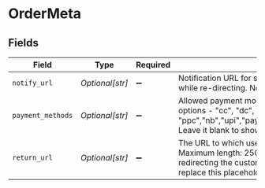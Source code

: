 # OrderMeta


## Fields

| Field                                                                                                                                                                                                                                                                                                                | Type                                                                                                                                                                                                                                                                                                                 | Required                                                                                                                                                                                                                                                                                                             | Description                                                                                                                                                                                                                                                                                                          |
| -------------------------------------------------------------------------------------------------------------------------------------------------------------------------------------------------------------------------------------------------------------------------------------------------------------------- | -------------------------------------------------------------------------------------------------------------------------------------------------------------------------------------------------------------------------------------------------------------------------------------------------------------------- | -------------------------------------------------------------------------------------------------------------------------------------------------------------------------------------------------------------------------------------------------------------------------------------------------------------------- | -------------------------------------------------------------------------------------------------------------------------------------------------------------------------------------------------------------------------------------------------------------------------------------------------------------------- |
| `notify_url`                                                                                                                                                                                                                                                                                                         | *Optional[str]*                                                                                                                                                                                                                                                                                                      | :heavy_minus_sign:                                                                                                                                                                                                                                                                                                   | Notification URL for server-server communication. Useful when user's connection drops while re-directing. NotifyUrl should be an https URL. Maximum length: 250.                                                                                                                                                     |
| `payment_methods`                                                                                                                                                                                                                                                                                                    | *Optional[str]*                                                                                                                                                                                                                                                                                                      | :heavy_minus_sign:                                                                                                                                                                                                                                                                                                   | Allowed payment modes for this order. Pass comma-separated values among following options - "cc", "dc", "ccc", "ppc","nb","upi","paypal","app","paylater","cardlessemi","dcemi","ccemi","banktransfer". Leave it blank to show all available payment methods                                                         |
| `return_url`                                                                                                                                                                                                                                                                                                         | *Optional[str]*                                                                                                                                                                                                                                                                                                      | :heavy_minus_sign:                                                                                                                                                                                                                                                                                                   | The URL to which user will be redirected to after the payment on bank OTP page. Maximum length: 250. The return_url must contain placeholder {order_id}. When redirecting the customer back to the return url from the bank’s OTP page, Cashfree will replace this placeholder with the actual value for that order. |